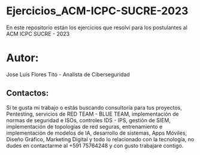 # Ejercicios_ACM-ICPC-SUCRE-2023
En este repositorio están los ejercicios que resolví para los postulantes al ACM ICPC SUCRE - 2023
# Autor:
Jose Luis Flores Tito - Analista de Ciberseguridad
## Contactos:
Si te gusta mi trabajo o estás buscando consultoría para tus proyectos, Pentesting, servicios de RED TEAM - BLUE TEAM, implementación de normas de seguridad e ISOs, controles IDS - IPS, gestión de SIEM, implementación de topologías de red seguras, entrenamiento e implementación de modelos de IA, desarrollo de sistemas, Apps Móviles, Diseño Gráfico, Marketing Digital y todo lo relacionado con la tecnología, no dudes en contactarme al +591 75764248 y con gusto trabajare contigo.
